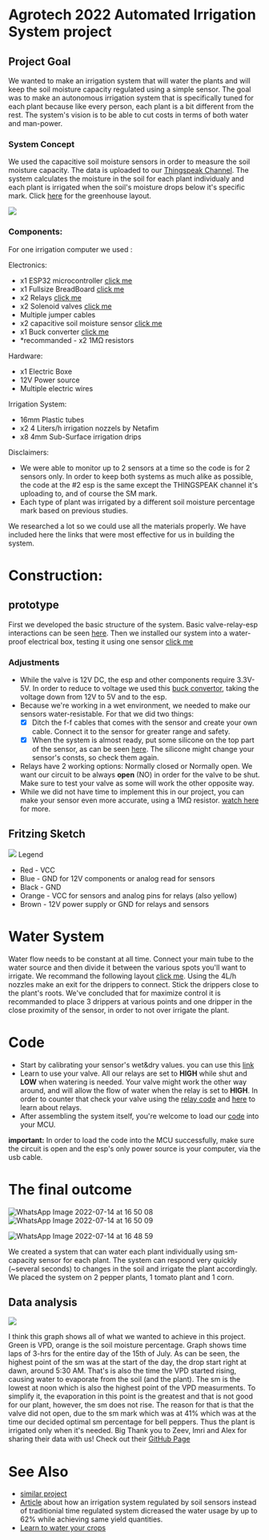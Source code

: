 # Agrotech 2022 Automated Irrigation System project
## Project Goal
We wanted to make an irrigation system that will water the plants and will keep the soil moisture capacity regulated using a simple sensor.
The goal was to make an autonomous irrigation system that is specifically tuned for each plant because like every person, each plant is a bit different from the rest. The system's vision is to be able to cut costs in terms of both water and man-power.

### System Concept
We used the capacitive soil moisture sensors in order to measure the soil moisture capacity. The data is uploaded to our [Thingspeak Channel](https://thingspeak.com/channels/1757836). The system calculates the moisture in the soil for each plant individualy and each plant is irrigated when the soil's moisture drops below it's specific mark. Click [here](https://github.com/vitoska26/agrotech_project/blob/main/Extras/Project%20Sketch.pdf) for the greenhouse layout.

![](https://github.com/vitoska26/agrotech_project/blob/main/Extras/73TI.gif)

### Components:


For one irrigation computer we used :

Electronics:

* x1 ESP32 microcontroller [click me](https://randomnerdtutorials.com/getting-started-with-esp32/)
* x1 Fullsize BreadBoard [click me](https://learn.sparkfun.com/tutorials/how-to-use-a-breadboard)
* x2 Relays [click me](https://randomnerdtutorials.com/esp32-relay-module-ac-web-server/)
* x2 Solenoid valves [click me](https://bc-robotics.com/tutorials/controlling-a-solenoid-valve-with-arduino/)
* Multiple jumper cables
* x2 capacitive soil moisture sensor [click me](https://esp32io.com/tutorials/esp32-soil-moisture-sensor)
* x1 Buck converter [click me](https://www.youtube.com/watch?v=TNR57IjVplY)
* *recommanded - x2 1MΩ resistors  

Hardware:

* x1 Electric Boxe
* 12V Power source
* Multiple electric wires

Irrigation System:

* 16mm Plastic tubes 
* x2 4 Liters/h irrigation nozzels by Netafim
* x8 4mm Sub-Surface irrigation drips

Disclaimers:
* We were able to monitor up to 2 sensors at a time so the code is for 2 sensors only. In order to keep both systems as much alike as possible, the code at the #2 esp is the same except the THINGSPEAK channel it's uploading to, and of course the SM mark.
* Each type of plant was irrigated by a different soil moisture percentage mark based on previous studies.

We researched a lot so we could use all the materials properly. We have included here the links that were most effective for us in building the system.

# Construction:

## prototype
First we developed the basic structure of the system. Basic valve-relay-esp interactions can be seen [here](https://github.com/vitoska26/agrotech_project/blob/main/Images/basic%20circuit.jpeg).
Then we installed our system into a water-proof electrical box, testing it using one sensor [click me](https://github.com/vitoska26/agrotech_project/blob/main/Images/first%20prototype.jpeg)
### Adjustments
* While the valve is 12V DC, the esp and other components require 3.3V-5V. In order to reduce to voltage we used this [buck convertor](https://www.youtube.com/watch?v=TNR57IjVplY), taking the voltage down from 12V to 5V and to the esp.
* Because we're working in a wet environment, we needed to make our sensors water-resistable. For that we did two things:
  - [x] Ditch the f-f cables that comes with the sensor and create your own cable. Connect it to the sensor for greater range and safety. 
  - [x] When the system is almost ready, put some silicone on the top part of the sensor, as can be seen [here](https://github.com/vitoska26/agrotech_project/blob/main/Images/Corn%20Plant.jpeg). The silicone might change your sensor's consts, so check them again.
* Relays have 2 working options: Normally closed or Normally open. We want our circuit to be always **open** (NO) in order for the valve to be shut. Make sure to test your valve as some will work the other opposite way. 
* While we did not have time to implement this in our project, you can make your sensor even more accurate, using a 1MΩ resistor. [watch here](https://www.youtube.com/watch?v=IGP38bz-K48&t=1s) for more. 

## Fritzing Sketch
![](https://github.com/vitoska26/agrotech_project/blob/main/Extras/fritzing_bb.png)
Legend
  * Red - VCC
  * Blue - GND for 12V components or analog read for sensors
  * Black - GND
  * Orange - VCC for sensors and analog pins for relays (also yellow)
  * Brown - 12V power supply or GND for relays and sensors
# Water System
Water flow needs to be constant at all time. Connect your main tube to the water source and then divide it between the various spots you'll want to irrigate. We recommand the following layout [click me](https://github.com/vitoska26/agrotech_project/blob/main/Images/irrigation%20layout.jpeg).
Using the 4L/h nozzles make an exit for the drippers to connect. Stick the drippers close to the plant's roots. We've concluded that for maximize control it is recommanded to place 3 drippers at various points and one dripper in the close proximity of the sensor, in order to not over irrigate the plant.

# Code
* Start by calibrating your sensor's wet&dry values. you can use this [link](https://github.com/vitoska26/agrotech_project/blob/main/Code/soil_moisture_sensor_calibrating.ino)
* Learn to use your valve. All our relays are set to **HIGH** while shut and **LOW** when watering is needed. Your valve might work the other way around, and will allow the flow of water when the relay is set to **HIGH**. In order to counter that check your valve using the [relay code](https://github.com/vitoska26/agrotech_project/blob/main/Code/RELAY_sketch.ino) and [here](https://www.youtube.com/watch?v=zIHPogas1cU) to learn about relays.  
* After assembling the system itself, you're welcome to load our [code](https://github.com/vitoska26/agrotech_project/blob/main/Code/Sensor_Controlled_Irrigation_System.ino) into your MCU. 

**important:** In order to load the code into the MCU successfully, make sure the circuit is open and the esp's only power source is your computer, via the usb cable. 

# The final outcome

![WhatsApp Image 2022-07-14 at 16 50 08](https://user-images.githubusercontent.com/91986255/179002137-ef69bb09-e792-4f0a-be5d-d7007f262c5a.jpeg)
![WhatsApp Image 2022-07-14 at 16 50 09](https://user-images.githubusercontent.com/91986255/179002213-14f661ef-38e4-4d9a-a6d1-49d43fabdad2.jpeg)


![WhatsApp Image 2022-07-14 at 16 48 59](https://user-images.githubusercontent.com/91986255/179002364-831d9659-e40f-41da-9dff-58a7027fa39f.jpeg)

We created a system that can water each plant individually using sm-capacity sensor for each plant. The system can respond very quickly (~several seconds) to changes in the soil and irrigate the plant accordingly.
We placed the system on 2 pepper plants, 1 tomato plant and 1 corn.

## Data analysis
![](https://github.com/vitoska26/agrotech_project/blob/main/Images/pepper%20plant%2015.7%20example.png)

I think this graph shows all of what we wanted to achieve in this project. Green is VPD, orange is the soil moisture percentage. Graph shows time laps of 3-hrs for the entire day of the 15th of July. As can be seen, the highest point of the sm was at the start of the day, the drop start right at dawn, around 5:30 AM. That's is also the time the VPD started rising, causing water to evaporate from the soil (and the plant). The sm is the lowest at noon which is also the highest point of the VPD measurments. To simplify it, the evaporation in this point is the greatest and that is not good for our plant, however, the sm does not rise. The reason for that is that the valve did not open, due to the sm mark which was at 41% which was at the time our decided optimal sm percentage for bell peppers. Thus the plant is irrigated only when it's needed.
Big Thank you to Zeev, Imri and Alex for sharing their data with us! Check out their [GitHub Page](https://github.com/Alevegreen/Agtechcourse_finproject) 

# See Also
* [similar project](https://www.researchgate.net/publication/332254393_AUTOMATIC_WATERING_DEVICE_FOR_TOMATO_USING_SOIL_MOISTURE_SENSOR)
* [Article](https://www.researchgate.net/publication/239848253_Irrigation_Scheduling_for_Green_Bell_Peppers_Using_Capacitance_Soil_Moisture_Sensors) about how an irrigation system regulated by soil sensors instead of traditionial time regulated system dicreased the water usage by up to 62% while achieving same yield quantities.
* [Learn to water your crops](https://www.delmhorst.com/blog/whats-the-ideal-moisture-level-for-soil-to-grow-crops) 
